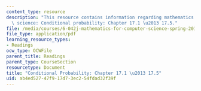 ```yaml
---
content_type: resource
description: "This resource contains information regarding mathematics for computer\
  \ science: Conditional probability: Chapter 17.1 \u2013 17.5."
file: /media/courses/6-042j-mathematics-for-computer-science-spring-2015/ab4ed52747f917d73ec254fdad32f39f_MIT6_042JS15_Session29.pdf
file_type: application/pdf
learning_resource_types:
- Readings
ocw_type: OCWFile
parent_title: Readings
parent_type: CourseSection
resourcetype: Document
title: "Conditional Probability: Chapter 17.1 \u2013 17.5"
uid: ab4ed527-47f9-17d7-3ec2-54fdad32f39f
---
```

